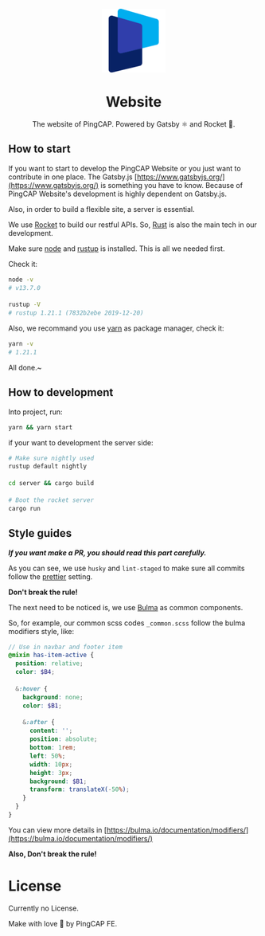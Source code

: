 <p align="center">
  <img src="images/pingcap-icon.png" width="128 height="128" alt="PingCAP Logo" />
</p>
<h1 align="center">Website</h1>

<p align="center">The website of PingCAP. Powered by Gatsby ⚛️ and Rocket 🚀.</p>

## How to start

If you want to start to develop the PingCAP Website or you just want to contribute in one place.
The Gatsby.js [https://www.gatsbyjs.org/](https://www.gatsbyjs.org/) is something you have to know.
Because of PingCAP Website's development is highly dependent on Gatsby.js.

Also, in order to build a flexible site, a server is essential.

We use [Rocket](https://rocket.rs/) to build our restful APIs. So, [Rust](https://www.rust-lang.org/) is also
the main tech in our development.

Make sure [node](https://nodejs.org/en/) and [rustup](https://rustup.rs/) is installed. This is all we needed first.

Check it:

```sh
node -v
# v13.7.0

rustup -V
# rustup 1.21.1 (7832b2ebe 2019-12-20)
```

Also, we recommand you use [yarn](https://classic.yarnpkg.com/en/) as package manager, check it:

```sh
yarn -v
# 1.21.1
```

All done.~

## How to development

Into project, run:

```sh
yarn && yarn start
```

if your want to development the server side:

```sh
# Make sure nightly used
rustup default nightly

cd server && cargo build

# Boot the rocket server
cargo run
```

## Style guides

***If you want make a PR, you should read this part carefully.***

As you can see, we use `husky` and `lint-staged` to make sure all commits follow the [prettier](https://prettier.io/) setting.

**Don't break the rule!**

The next need to be noticed is, we use [Bulma](https://bulma.io/) as common components.

So, for example, our common scss codes `_common.scss` follow the bulma modifiers style, like:

```scss
// Use in navbar and footer item
@mixin has-item-active {
  position: relative;
  color: $B4;

  &:hover {
    background: none;
    color: $B1;

    &:after {
      content: '';
      position: absolute;
      bottom: 1rem;
      left: 50%;
      width: 10px;
      height: 3px;
      background: $B1;
      transform: translateX(-50%);
    }
  }
}
```

You can view more details in [https://bulma.io/documentation/modifiers/](https://bulma.io/documentation/modifiers/)

**Also, Don't break the rule!**

# License

Currently no License.

Make with love 💙 by PingCAP FE.

